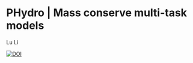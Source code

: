 # PHydro | Mass conserve multi-task models

Lu Li

[![DOI](https://zenodo.org/badge/DOI/10.5281/zenodo.7273506.svg)](https://doi.org/10.5281/zenodo.7273506)
